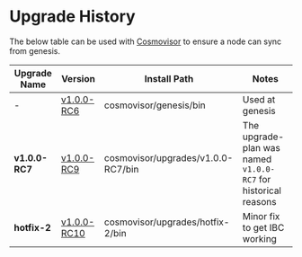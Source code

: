 # Upgrade History

The below table can be used with [Cosmovisor](https://github.com/cosmos/cosmos-sdk/tree/master/cosmovisor) to ensure a node can sync from genesis.

| Upgrade Name   | Version                                                                      | Install Path                       | Notes                                                          |
| -------------- | ---------------------------------------------------------------------------- | ---------------------------------- | -------------------------------------------------------------- |
| -              | [v1.0.0-RC6](https://github.com/e-money/em-ledger/releases/tag/v1.0.0-RC6)   | cosmovisor/genesis/bin             | Used at genesis                                                |
| **v1.0.0-RC7** | [v1.0.0-RC9](https://github.com/e-money/em-ledger/releases/tag/v1.0.0-RC9)   | cosmovisor/upgrades/v1.0.0-RC7/bin | The upgrade-plan was named `v1.0.0-RC7` for historical reasons |
| **hotfix-2**   | [v1.0.0-RC10](https://github.com/e-money/em-ledger/releases/tag/v1.0.0-RC10) | cosmovisor/upgrades/hotfix-2/bin   | Minor fix to get IBC working                                   |
